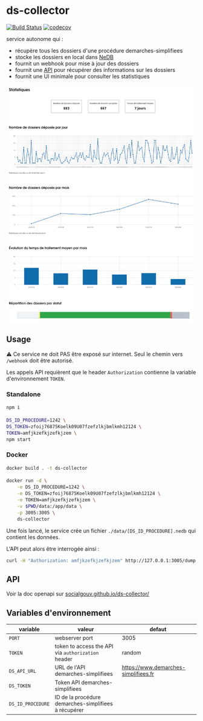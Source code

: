 # ds-collector 

[![Build Status](https://travis-ci.com/SocialGouv/ds-collector.svg?branch=master)](https://travis-ci.com/SocialGouv/ds-collector)
[![codecov](https://codecov.io/gh/SocialGouv/ds-collector/branch/master/graph/badge.svg)](https://codecov.io/gh/SocialGouv/ds-collector)

service autonome qui :

- récupère tous les dossiers d'une procédure demarches-simplifiees
- stocke les dossiers en local dans [NeDB](https://github.com/louischatriot/nedb)
- fournit un webhook pour mise à jour des dossiers
- fournit une [API](https://socialgouv.github.io/ds-collector/) pour récupérer des informations sur les dossiers
- fournit une UI minimale pour consulter les statistiques

![screenshot stats](./ds-collector.png)

## Usage

⚠ Ce service ne doit PAS être exposé sur internet. Seul le chemin vers `/webhook` doit être autorisé.

Les appels API requièrent que le header `Authorization` contienne la variable d'environnement `TOKEN`.

### Standalone

```sh
npm i

DS_ID_PROCEDURE=1242 \
DS_TOKEN=zfoij76875Koelk09U07fzefzlkjbmlkmh12124 \
TOKEN=amfjkzefkjzefkjzem \
npm start
```

### Docker

```sh
docker build . -t ds-collector

docker run -d \
    -e DS_ID_PROCEDURE=1242 \
    -e DS_TOKEN=zfoij76875Koelk09U07fzefzlkjbmlkmh12124 \
    -e TOKEN=amfjkzefkjzefkjzem \
    -v $PWD/data:/app/data \
    -p 3005:3005 \
    ds-collector
```

Une fois lancé, le service crée un fichier `./data/[DS_ID_PROCEDURE].nedb` qui contient les données.

L'API peut alors être interrogée ainsi :

```sh
curl -H "Authorization: amfjkzefkjzefkjzem" http://127.0.0.1:3005/dump > dump.json
```

## API

Voir la doc openapi sur [socialgouv.github.io/ds-collector/](https://socialgouv.github.io/ds-collector/)

## Variables d'environnement

| variable          | valeur                                               | defaut                               |
| ----------------- | ---------------------------------------------------- | ------------------------------------ |
| `PORT`            | webserver port                                       | 3005                                 |
| `TOKEN`           | token to access the API via `authorization` header   | random                               |
| `DS_API_URL`      | URL de l'API demarches-simplifiees                   | https://www.demarches-simplifiees.fr |
| `DS_TOKEN`        | Token API demarches-simplifiees                      |
| `DS_ID_PROCEDURE` | ID de la procédure demarches-simplifiees à récupérer |

